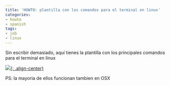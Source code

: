 ```yaml
---
title: 'HOWTO: plantilla con los comandos para el terminal en linux'
categories:
- howto
- spanish
tags:
- job
- linux
---
```

Sin escribir demasiado, aquí tienes la plantilla con los principales comandos
para el terminal en linux

[![]({{site.url}}/images/linux-cheat-sheet.png){: .align-center}]({{site.url}}/images/linux-cheat-sheet.png)

PS: la mayoria de ellos funcionan tambien en OSX
